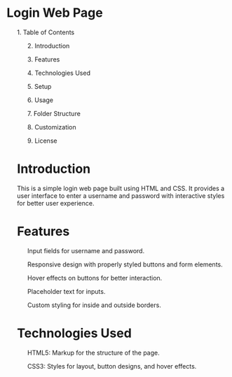 <h1> Login Web Page </h1>
<ul>
    1. Table of Contents
<ul>
    2. Introduction
</ul>
<ul>
    3. Features
</ul>
<ul>
    4. Technologies Used
</ul>
<ul>
    5. Setup
</ul>
<ul>
    6. Usage
</ul>
<ul>
    7. Folder Structure
</ul>
<ul>
    8. Customization
</ul>
<ul>
    9. License
</ul>


<h1> Introduction </h1>

<p>
   This is a simple login web page built using HTML and CSS. It provides a user interface to enter a username and password with interactive styles for better user experience. 
</p>

<h1> Features </h1>

<ul>
    Input fields for username and password.
</ul>
<ul>
    Responsive design with properly styled buttons and form elements.
</ul>
<ul>
    Hover effects on buttons for better interaction.
</ul>
<ul>
    Placeholder text for inputs.
</ul>
<ul>
    Custom styling for inside and outside borders.
</ul>

<h1>Technologies Used </h1>

<ul>
    HTML5: Markup for the structure of the page.
</ul>
<ul>
    CSS3: Styles for layout, button designs, and hover effects.
</ul>
